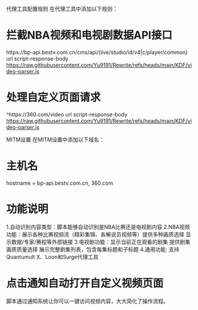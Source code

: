 

代理工具配置规则
在代理工具中添加以下规则：


# 拦截NBA视频和电视剧数据API接口
https:\/\/bp-api\.bestv\.com\.cn\/cms\/api\/(live\/studio\/id\/v4|c\/player\/common) url script-response-body https://raw.githubusercontent.com/Yu9191/Rewrite/refs/heads/main/KDF/video-parser.js


# 处理自定义页面请求
^https:\/\/360\.com\/video url script-response-body https://raw.githubusercontent.com/Yu9191/Rewrite/refs/heads/main/KDF/video-parser.js

MITM设置
在MITM设置中添加以下域名：

# 主机名
hostname = bp-api.bestv.com.cn, 360.com

# 功能说明
1.自动识别内容类型：脚本能够自动识别是NBA比赛还是电视剧内容
2.NBA视频功能：展示各种比赛视频流（精彩集锦、各解说员视频等）提供多种画质选择 显示数据/专家/赛程等外部链接
3.电视剧功能：显示当前正在观看的剧集 提供剧集画质质量选择 展示完整剧集列表，包含每集标题和子标题
4.通用功能: 支持Quantumult X、Loon和Surge代理工具 
# 点击通知自动打开自定义视频页面
脚本通过通知系统让你可以一键访问视频内容，大大简化了操作流程。
